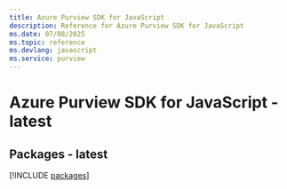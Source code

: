 ```yaml
---
title: Azure Purview SDK for JavaScript
description: Reference for Azure Purview SDK for JavaScript
ms.date: 07/08/2025
ms.topic: reference
ms.devlang: javascript
ms.service: purview
---
```

# Azure Purview SDK for JavaScript - latest
## Packages - latest
[!INCLUDE [packages](purview-index.md)]